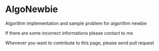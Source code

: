 # AlgoNewbie
 Algorithm implementation and sample problem for algorithm newbie

 If there are some incorrect informations please contact to me
 
 Whenever you want to contribute to this page, please send pull request
